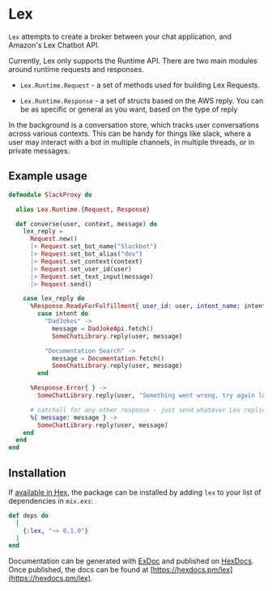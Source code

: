 # Lex

`Lex` attempts to create a broker between your chat application, and Amazon's Lex Chatbot API.

  Currently, Lex only supports the Runtime API. There are two main modules around
  runtime requests and responses.
  
  * `Lex.Runtime.Request` - a set of methods used for building Lex Requests.

  * `Lex.Runtime.Response` - a set of structs based on the AWS reply. 
  You can be as specific or general as you want, based on the type of reply

  In the background is a conversation store, which tracks user conversations 
  across various contexts. This can be handy for things like slack, where a 
  user may interact with a bot in multiple channels, in multiple threads, or 
  in private messages.

  ## Example usage
  ``` elixir
  defmodule SlackProxy do

    alias Lex.Runtime.{Request, Response}

    def converse(user, context, message) do
      lex_reply = 
        Request.new()
        |> Request.set_bot_name("Slackbot")
        |> Request.set_bot_alias("dev")
        |> Request.set_context(context)
        |> Request.set_user_id(user)
        |> Request.set_text_input(message)
        |> Request.send()

      case lex_reply do
        %Response.ReadyForFulfillment{ user_id: user, intent_name: intent, slots: slots } ->
          case intent do
            "DadJokes" ->
              message = DadJokeApi.fetch()
              SomeChatLibrary.reply(user, message)

            "Documentation Search" ->
              message = Documentation.fetch()
              SomeChatLibrary.reply(user, message)
          end

        %Response.Error{ } ->
          SomeChatLibrary.reply(user, "Something went wrong, try again later.")

        # catchall for any other response - just send whatever Lex replies.
        %{ message: message } ->
          SomeChatLibrary.reply(user, message)
      end
    end
  end
```

## Installation

If [available in Hex](https://hex.pm/docs/publish), the package can be installed
by adding `lex` to your list of dependencies in `mix.exs`:

```elixir
def deps do
  [
    {:lex, "~> 0.1.0"}
  ]
end
```

Documentation can be generated with [ExDoc](https://github.com/elixir-lang/ex_doc)
and published on [HexDocs](https://hexdocs.pm). Once published, the docs can
be found at [https://hexdocs.pm/lex](https://hexdocs.pm/lex).

